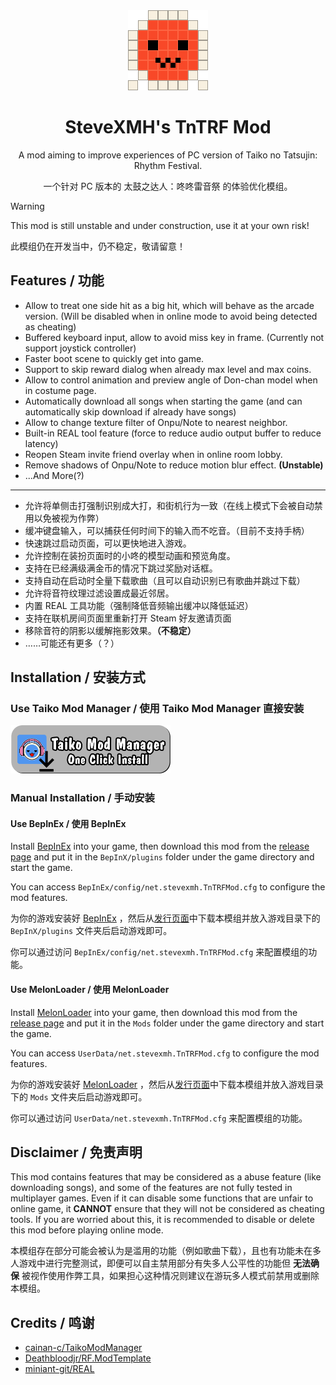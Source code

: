 <div align="center">
<img alt="Mod Logo" src="./src/Resources/ModLogo.png" >

<br>

# SteveXMH's TnTRF Mod

A mod aiming to improve experiences of PC version of Taiko no Tatsujin: Rhythm Festival.

一个针对 PC 版本的 太鼓之达人：咚咚雷音祭 的体验优化模组。

</div>

> [!WARNING]
>
> This mod is still unstable and under construction, use it at your own risk!
>
> 此模组仍在开发当中，仍不稳定，敬请留意！

## Features / 功能

- Allow to treat one side hit as a big hit, which will behave as the arcade version. (Will be disabled when in
  online mode to avoid being detected as cheating)
- Buffered keyboard input, allow to avoid miss key in frame. (Currently not support joystick controller)
- Faster boot scene to quickly get into game.
- Support to skip reward dialog when already max level and max coins.
- Allow to control animation and preview angle of Don-chan model when in costume page.
- Automatically download all songs when starting the game (and can automatically skip download if already have songs)
- Allow to change texture filter of Onpu/Note to nearest neighbor.
- Built-in REAL tool feature (force to reduce audio output buffer to reduce latency)
- Reopen Steam invite friend overlay when in online room lobby.
- Remove shadows of Onpu/Note to reduce motion blur effect. **(Unstable)**
- ...And More(?)

---

- 允许将单侧击打强制识别成大打，和街机行为一致（在线上模式下会被自动禁用以免被视为作弊）
- 缓冲键盘输入，可以捕获任何时间下的输入而不吃音。（目前不支持手柄）
- 快速跳过启动页面，可以更快地进入游戏。
- 允许控制在装扮页面时的小咚的模型动画和预览角度。
- 支持在已经满级满金币的情况下跳过奖励对话框。
- 支持自动在启动时全量下载歌曲（且可以自动识别已有歌曲并跳过下载）
- 允许将音符纹理过滤设置成最近邻居。
- 内置 REAL 工具功能（强制降低音频输出缓冲以降低延迟）
- 支持在联机房间页面里重新打开 Steam 好友邀请页面
- 移除音符的阴影以缓解拖影效果。**（不稳定）**
- ……可能还有更多（？）

## Installation / 安装方式

### Use Taiko Mod Manager / 使用 Taiko Mod Manager 直接安装

 <a href="https://shorturl.at/hHKUL"> <img src="https://github.com/Deathbloodjr/RF.ModTemplate/blob/main/Resources/InstallButton.png?raw=true" alt="点击此处直接安装 / Click here to directly install" width="256"/> </a>

### Manual Installation / 手动安装

#### Use BepInEx / 使用 BepInEx

Install [BepInEx](https://github.com/BepInEx/BepInEx) into your game, then download this mod from
the [release page](https://github.com/Steve-xmh/TnTRFMod/releases/latest) and put it in the `BepInX/plugins` folder
under the game
directory and start the game.

You can access `BepInEx/config/net.stevexmh.TnTRFMod.cfg` to configure the mod features.

为你的游戏安装好 [BepInEx](https://github.com/BepInEx/BepInEx)
，然后从[发行页面](https://github.com/Steve-xmh/TnTRFMod/releases/latest)中下载本模组并放入游戏目录下的 `BepInX/plugins`
文件夹后启动游戏即可。

你可以通过访问 `BepInEx/config/net.stevexmh.TnTRFMod.cfg` 来配置模组的功能。

#### Use MelonLoader / 使用 MelonLoader

Install [MelonLoader](https://github.com/LavaGang/MelonLoader) into your game, then download this mod from
the [release page](https://github.com/Steve-xmh/TnTRFMod/releases/latest) and put it in the `Mods` folder
under the game
directory and start the game.

You can access `UserData/net.stevexmh.TnTRFMod.cfg` to configure the mod features.

为你的游戏安装好 [MelonLoader](https://github.com/LavaGang/MelonLoader)
，然后从[发行页面](https://github.com/Steve-xmh/TnTRFMod/releases/latest)中下载本模组并放入游戏目录下的 `Mods`
文件夹后启动游戏即可。

你可以通过访问 `UserData/net.stevexmh.TnTRFMod.cfg` 来配置模组的功能。

## Disclaimer / 免责声明

This mod contains features that may be considered as a abuse feature (like downloading songs),
and some of the features are not fully tested in multiplayer games.
Even if it can disable some functions that are unfair to online game,
it **CANNOT** ensure that they will not be considered as cheating tools.
If you are worried about this, it is recommended to disable or delete this mod before playing online mode.

本模组存在部分可能会被认为是滥用的功能（例如歌曲下载），且也有功能未在多人游戏中进行完整测试，即便可以自主禁用部分有失多人公平性的功能但
**无法确保**
被视作使用作弊工具，如果担心这种情况则建议在游玩多人模式前禁用或删除本模组。

## Credits / 鸣谢

- [cainan-c/TaikoModManager](https://github.com/cainan-c/TaikoModManager)
- [Deathbloodjr/RF.ModTemplate](https://github.com/Deathbloodjr/RF.ModTemplate)
- [miniant-git/REAL](https://github.com/miniant-git/REAL)
